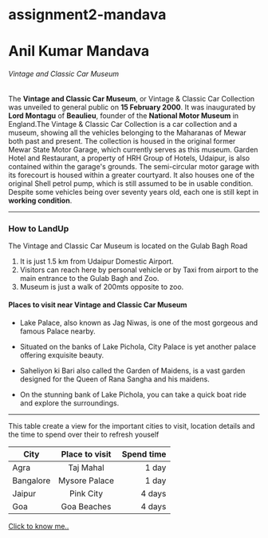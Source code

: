 # assignment2-mandava

# Anil Kumar Mandava
######  Vintage and Classic Car Museum

The **Vintage and Classic Car Museum**, or Vintage & Classic Car Collection was unveiled to general public on **15 February 2000**. It was inaugurated by **Lord Montagu** of **Beaulieu**, founder of the **National Motor Museum** in England.The Vintage & Classic Car Collection is a car collection and a museum, showing all the vehicles belonging to the Maharanas of Mewar both past and present. The collection is housed in the original former Mewar State Motor Garage, which currently serves as this museum. Garden Hotel and Restaurant, a property of HRH Group of Hotels, Udaipur, is also contained within the garage's grounds. The semi-circular motor garage with its forecourt is housed within a greater courtyard. It also houses one of the original Shell petrol pump, which is still assumed to be in usable condition. Despite some vehicles being over seventy years old, each one is still kept in **working condition**.

---
### How to LandUp

 The Vintage and Classic Car Museum is located on the Gulab Bagh Road
 1. It is just 1.5 km from Udaipur Domestic Airport.
 2. Visitors can reach here by personal vehicle or by Taxi from airport  to the main entrance to the Gulab Bagh and Zoo.
 3. Museum is just a walk of 200mts opposite to zoo. 

 #### Places to visit near Vintage and Classic Car Museum

 - Lake Palace, also known as Jag Niwas, is one of the most gorgeous and famous Palace nearby.

- Situated on the banks of Lake Pichola, City Palace is yet another palace offering exquisite beauty.

- Saheliyon ki Bari also called the Garden of Maidens, is a vast garden designed for the Queen of Rana Sangha and his maidens.

- On the stunning bank of Lake Pichola, you can take a quick boat ride and explore the surroundings.

---

This table create a view for the important cities to visit, location details and the time to spend over their to refresh youself

| City | Place to visit | Spend time | 
|-----------|:-----------:|-----------:|
| Agra | Taj Mahal     | 1 day        |
| Bangalore| Mysore Palace | 1 day |
|Jaipur | Pink City | 4 days |
| Goa | Goa Beaches | 4 days |




[Click to know me..](https://github.com/AnilKumarMandava/assignment2-mandava/blob/ff61c02035bf2fc66d120c3e84faa4ed071d1ac6/AboutMe.md)
